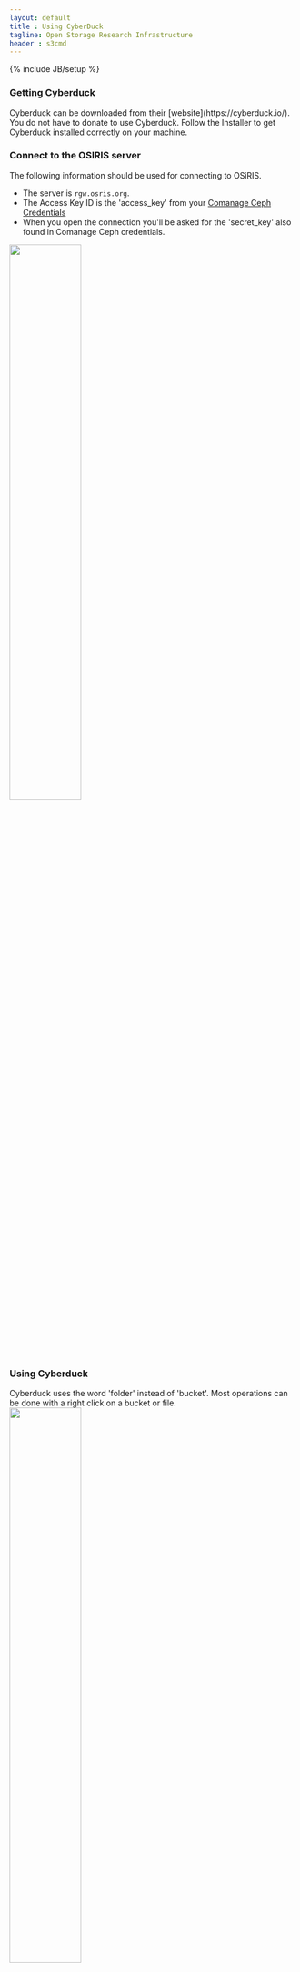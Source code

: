 ```yaml
---
layout: default
title : Using CyberDuck
tagline: Open Storage Research Infrastructure
header : s3cmd
---
```


{% include JB/setup %}

<h3>Getting Cyberduck</h3>
Cyberduck can be downloaded from their [website](https://cyberduck.io/). You do not have to donate to use Cyberduck. Follow the Installer to get Cyberduck installed correctly on your machine.

<h3>Connect to the OSIRIS server</h3>
The following information should be used for connecting to OSiRIS.

* The server is `rgw.osris.org`.
* The Access Key ID is the 'access_key' from your <a href="https://comanage.osris.org">Comanage Ceph Credentials</a>
* When you open the connection you'll be asked for the 'secret_key' also found in Comanage Ceph credentials.

<img style="width:50%;" src="{{IMAGE_PATH}}/documentation/s3/cyberduck/create_connection_login_info.png" />

<h3>Using Cyberduck</h3>
Cyberduck uses the word 'folder' instead of 'bucket'.  Most operations can be done with a right click on a bucket or file.

<img style="width:50%;" src="{{IMAGE_PATH}}/documentation/s3/cyberduck/bucket_info.png" />

While not required to change the default upload permissions, it is possible in the Preferences.

<img src="{{IMAGE_PATH}}/documentation/s3/cyberduck/set_permissions.jpg" />

<h3>Setting ACLs</h3>
To set an ACL on a file, right click on the file and select 'info' or use the keyboard combo of 'alt + enter'. ACLs can then be set under the permissions tab.  You want to use 'Canonical User ID' to identity other OSiRIS users, or Everyone.  It could also refer to a user id that you have created for yourself on the Ceph credentials page.  

<img style="width:60%;" src="{{IMAGE_PATH}}/documentation/s3/cyberduck/acl.png" />

The Canonical User ID will match the User ID shown in the Ceph credentials page:  

<img style="width: 50%" src="{{IMAGE_PATH}}/documentation/Comanage-ceph-credentials.png" alt="COmanage person menu"/>



You may have to ask other users in your organization to lookup their user id for you, or if you are an admin for your OSiRIS virtual org you can see their primary user id by finding that person under the "People" menu in Comanage.  They may have created others but everyone has at least a user id matching the OSiRIS UID identifier:

<img style="width: 50%" src="{{IMAGE_PATH}}/documentation/Comanage-identifiers.png" alt="COmanage identifiers"/>


<h3>Encryption</h3>
Cyberduck does not support SSE-C encryption.

<h3>More Information</h3>

More <a href="/documentation/s3.html">OSiRIS S3 Documentation</a>
